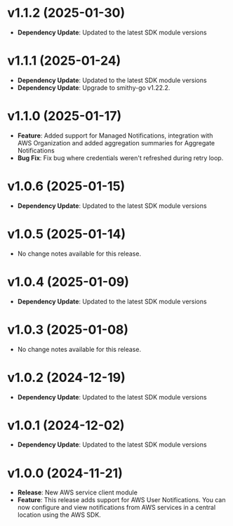 # v1.1.2 (2025-01-30)

* **Dependency Update**: Updated to the latest SDK module versions

# v1.1.1 (2025-01-24)

* **Dependency Update**: Updated to the latest SDK module versions
* **Dependency Update**: Upgrade to smithy-go v1.22.2.

# v1.1.0 (2025-01-17)

* **Feature**: Added support for Managed Notifications, integration with AWS Organization and added aggregation summaries for Aggregate Notifications
* **Bug Fix**: Fix bug where credentials weren't refreshed during retry loop.

# v1.0.6 (2025-01-15)

* **Dependency Update**: Updated to the latest SDK module versions

# v1.0.5 (2025-01-14)

* No change notes available for this release.

# v1.0.4 (2025-01-09)

* **Dependency Update**: Updated to the latest SDK module versions

# v1.0.3 (2025-01-08)

* No change notes available for this release.

# v1.0.2 (2024-12-19)

* **Dependency Update**: Updated to the latest SDK module versions

# v1.0.1 (2024-12-02)

* **Dependency Update**: Updated to the latest SDK module versions

# v1.0.0 (2024-11-21)

* **Release**: New AWS service client module
* **Feature**: This release adds support for AWS User Notifications. You can now configure and view notifications from AWS services in a central location using the AWS SDK.

